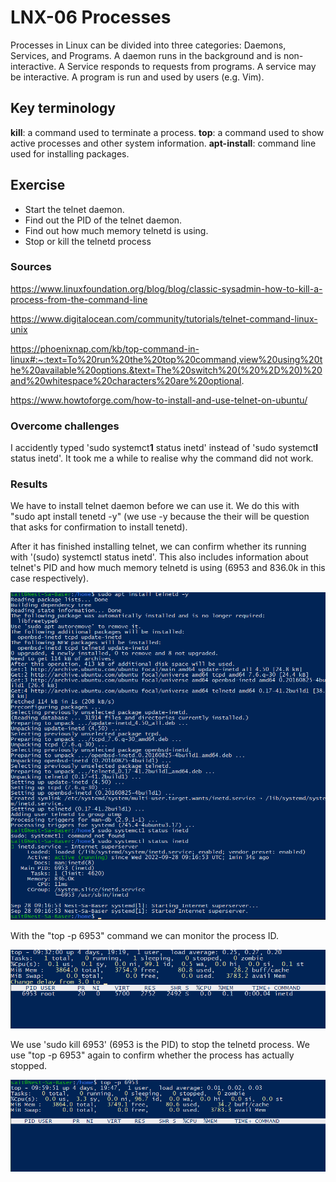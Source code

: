 # LNX-06 Processes
Processes in Linux can be divided into three categories: Daemons, Services, and Programs.
A daemon runs in the background and is non-interactive. A Service responds to requests from programs. A service may be interactive. A program is run and used by users (e.g. Vim).


## Key terminology
**kill**: a command used to terminate a process.
**top**: a command used to show active processes and other system information. 
**apt-install**: command line used for installing packages.

## Exercise
- Start the telnet daemon.
- Find out the PID of the telnet daemon.
- Find out how much memory telnetd is using.
- Stop or kill the telnetd process

### Sources
https://www.linuxfoundation.org/blog/blog/classic-sysadmin-how-to-kill-a-process-from-the-command-line

https://www.digitalocean.com/community/tutorials/telnet-command-linux-unix

https://phoenixnap.com/kb/top-command-in-linux#:~:text=To%20run%20the%20top%20command,view%20using%20the%20available%20options.&text=The%20switch%20(%20%2D%20)%20and%20whitespace%20characters%20are%20optional.

https://www.howtoforge.com/how-to-install-and-use-telnet-on-ubuntu/

### Overcome challenges
I accidently typed 'sudo systemct**1** status inetd' instead of 'sudo systemct**l** status inetd'. It took me a while to realise why the command did not work.

### Results


We have to install telnet daemon before we can use it. We do this with "sudo apt install tenetd -y" (we use -y because the their will be question that asks for confirmation to install tenetd).

After it has finished installing telnet, we can confirm whether its running with '(sudo) systemctl status inetd'.
This also includes information about telnet's PID and how much memory telnetd is using (6953 and 836.0k in this case respectively).


![vraag1](..\00_includes\LNX\LNX-06-01.png)

With the "top -p 6953" command we can monitor the process ID.

![vraag2](..\00_includes\LNX\LNX-06-02.png)

We use 'sudo kill 6953' (6953 is the PID) to stop the telnetd process. We use "top -p 6953" again to confirm whether the process has actually stopped.
  
![vraag3](..\00_includes\LNX\LNX-06-03.png)